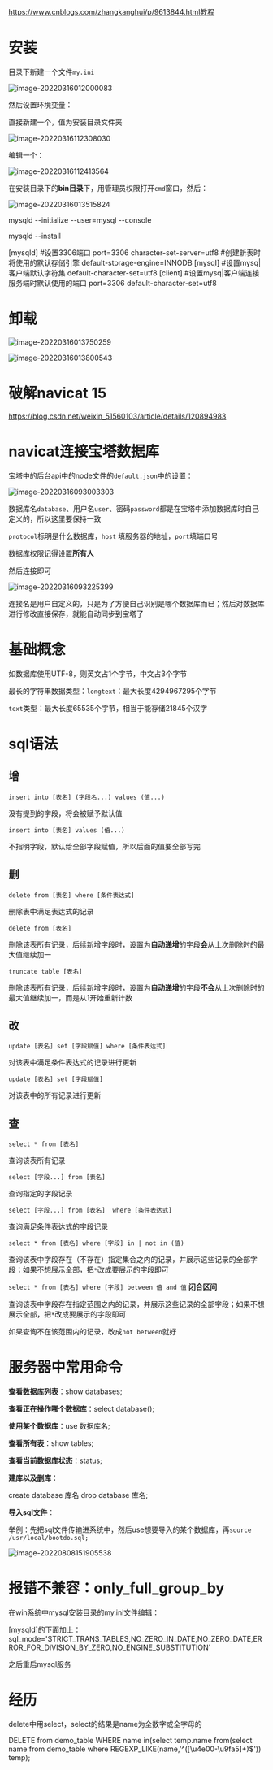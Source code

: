 https://www.cnblogs.com/zhangkanghui/p/9613844.html教程

# 安装

目录下新建一个文件`my.ini`

![image-20220316012000083](README/image-20220316012000083.png)



然后设置环境变量：

直接新建一个，值为安装目录文件夹

![image-20220316112308030](README/image-20220316112308030.png)

编辑一个：

![image-20220316112413564](README/image-20220316112413564.png)

在安装目录下的**bin目录**下，用管理员权限打开`cmd`窗口，然后：

![image-20220316013515824](README/image-20220316013515824.png)

mysqld --initialize --user=mysql --console

mysqld --install

[mysqld]
#设置3306端口
port=3306
character-set-server=utf8
#创建新表时将使用的默认存储引擎
default-storage-engine=INNODB
[mysqI]
#设置mysq|客户端默认字符集
default-character-set=utf8
[client]
#设置mysq|客户端连接服务端时默认使用的端口
port=3306
default-character-set=utf8

# 卸载

![image-20220316013750259](README/image-20220316013750259.png)

![image-20220316013800543](README/image-20220316013800543.png)



# 破解navicat 15

https://blog.csdn.net/weixin_51560103/article/details/120894983



# navicat连接宝塔数据库

宝塔中的后台api中的node文件的`default.json`中的设置：

![image-20220316093003303](README/image-20220316093003303.png)

数据库名`database`、用户名`user`、密码`password`都是在宝塔中添加数据库时自己定义的，所以这里要保持一致

`protocol`标明是什么数据库，`host` 填服务器的地址，`port`填端口号

数据库权限记得设置**所有人**

然后连接即可

![image-20220316093225399](README/image-20220316093225399.png)

连接名是用户自定义的，只是为了方便自己识别是哪个数据库而已；然后对数据库进行修改直接保存，就能自动同步到宝塔了

# 基础概念

如数据库使用UTF-8，则英文占1个字节，中文占3个字节

最长的字符串数据类型：`longtext`：最大长度4294967295个字节

`text`类型：最大长度65535个字节，相当于能存储21845个汉字

# sql语法

## 增

`insert into [表名] (字段名...) values (值...)`

没有提到的字段，将会被赋予默认值



`insert into [表名] values (值...)`

不指明字段，默认给全部字段赋值，所以后面的值要全部写完

## 删

`delete from [表名] where [条件表达式]`

删除表中满足表达式的记录



`delete from [表名]`

删除该表所有记录，后续新增字段时，设置为**自动递增**的字段**会**从上次删除时的最大值继续加一



`truncate table [表名]`

删除该表所有记录，后续新增字段时，设置为**自动递增**的字段**不会**从上次删除时的最大值继续加一，而是从1开始重新计数

## 改

`update [表名] set [字段赋值] where [条件表达式]`

对该表中满足条件表达式的记录进行更新



`update [表名] set [字段赋值]`

对该表中的所有记录进行更新



## 查

`select * from [表名]`

查询该表所有记录



`select [字段...] from [表名] `

查询指定的字段记录



`select [字段...] from [表名]  where [条件表达式]`

查询满足条件表达式的字段记录



`select * from [表名] where [字段] in | not in (值) `

查询该表中字段存在（不存在）指定集合之内的记录，并展示这些记录的全部字段；如果不想展示全部，把`*`改成要展示的字段即可



`select * from [表名] where [字段] between 值 and 值`     **闭合区间**

查询该表中字段存在指定范围之内的记录，并展示这些记录的全部字段；如果不想展示全部，把`*`改成要展示的字段即可

如果查询不在该范围内的记录，改成`not between`就好



# 服务器中常用命令

**查看数据库列表**：show databases;

**查看正在操作哪个数据库**：select database();

**使用某个数据库**：use 数据库名;

**查看所有表**：show tables;

**查看当前数据库状态**：status;

**建库以及删库**：

create database 库名
drop database 库名;

**导入sql文件**：

举例：先把sql文件传输进系统中，然后use想要导入的某个数据库，再`source /usr/local/bootdo.sql;`

![image-20220808151905538](README/image-20220808151905538.png)

# 报错不兼容：only_full_group_by

在win系统中mysql安装目录的my.ini文件编辑：

[mysqld]的下面加上：sql_mode='STRICT_TRANS_TABLES,NO_ZERO_IN_DATE,NO_ZERO_DATE,ERROR_FOR_DIVISION_BY_ZERO,NO_ENGINE_SUBSTITUTION'

之后重启mysql服务



# 经历



delete中用select，select的结果是name为全数字或全字母的

DELETE from demo_table WHERE name in(select temp.name from(select name from demo_table where REGEXP_LIKE(name,'^([\u4e00-\u9fa5]+)$')) temp);



